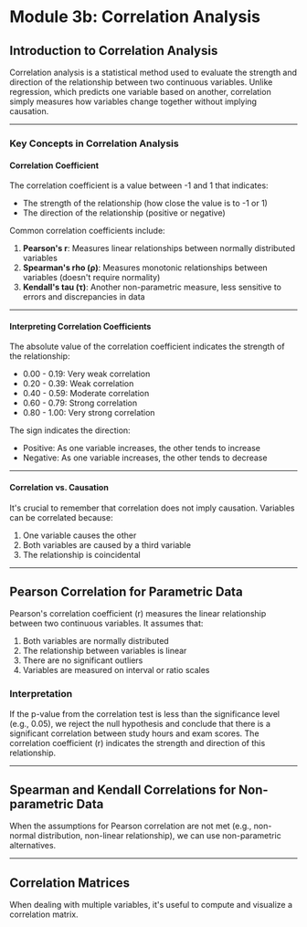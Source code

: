 # Module 3b: Correlation Analysis

## Introduction to Correlation Analysis

Correlation analysis is a statistical method used to evaluate the strength and direction of the relationship between two continuous variables. Unlike regression, which predicts one variable based on another, correlation simply measures how variables change together without implying causation.

---

### Key Concepts in Correlation Analysis

#### Correlation Coefficient

The correlation coefficient is a value between -1 and 1 that indicates:
- The strength of the relationship (how close the value is to -1 or 1)
- The direction of the relationship (positive or negative)

Common correlation coefficients include:
1. **Pearson's r**: Measures linear relationships between normally distributed variables
2. **Spearman's rho (ρ)**: Measures monotonic relationships between variables (doesn't require normality)
3. **Kendall's tau (τ)**: Another non-parametric measure, less sensitive to errors and discrepancies in data

---

#### Interpreting Correlation Coefficients

The absolute value of the correlation coefficient indicates the strength of the relationship:
- 0.00 - 0.19: Very weak correlation
- 0.20 - 0.39: Weak correlation
- 0.40 - 0.59: Moderate correlation
- 0.60 - 0.79: Strong correlation
- 0.80 - 1.00: Very strong correlation

The sign indicates the direction:
- Positive: As one variable increases, the other tends to increase
- Negative: As one variable increases, the other tends to decrease

---

#### Correlation vs. Causation

It's crucial to remember that correlation does not imply causation. Variables can be correlated because:
1. One variable causes the other
2. Both variables are caused by a third variable
3. The relationship is coincidental

---

## Pearson Correlation for Parametric Data

Pearson's correlation coefficient (r) measures the linear relationship between two continuous variables. It assumes that:
1. Both variables are normally distributed
2. The relationship between variables is linear
3. There are no significant outliers
4. Variables are measured on interval or ratio scales

### Interpretation

If the p-value from the correlation test is less than the significance level (e.g., 0.05), we reject the null hypothesis and conclude that there is a significant correlation between study hours and exam scores. The correlation coefficient (r) indicates the strength and direction of this relationship.

---

## Spearman and Kendall Correlations for Non-parametric Data

When the assumptions for Pearson correlation are not met (e.g., non-normal distribution, non-linear relationship), we can use non-parametric alternatives.

---

## Correlation Matrices

When dealing with multiple variables, it's useful to compute and visualize a correlation matrix.
